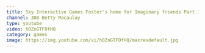 ```yaml
---
title: Sky Interactive Games Foster's home for Imaginary friends Part 1
channel: 308 Betty Macaulay
type: youtube
video: hOZnGTFOfHQ
category: games
image: https://img.youtube.com/vi/hOZnGTFOfHQ/maxresdefault.jpg
---
```

